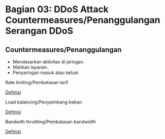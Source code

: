 # Bagian 03: DDoS Attack Countermeasures/Penanggulangan Serangan DDoS

## Countermeasures/Penanggulangan

- Mendasarkan aktivitas di jaringan.
- Matikan layanan.
- Penyaringan masuk atau keluar.

Rate limiting/Pembatasan tarif

[Definisi](../definitions/definitions_R.md#rate-limiting)

Load balancing/Penyeimbang beban

[Definisi](../definitions/definitions_L.md#load-balancing)

Bandwith throttling/Pembatasan bandwidth

[Definisi](../definitions/definitions_B.md#bandwith-throttling)
